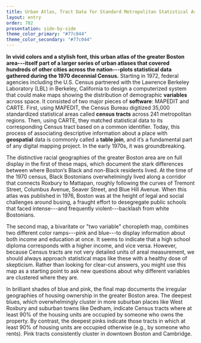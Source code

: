 ```yaml
---
title: Urban Atlas, Tract Data for Standard Metropolitan Statistical Areas (Boston, Massachusetts)
layout: entry
order: 702
presentation: side-by-side
theme_color_primary: "#77c044"
theme_color_secondary: "#77c044"
---
```


**In vivid colors and a stylish font, this urban atlas of the greater Boston area---itself part of a larger series of urban atlases that covered hundreds of other cities across the nation---plots statistical data gathered during the 1970 decennial Census.** Starting in 1972, federal agencies including the U.S. Census partnered with the Lawrence Berkeley Laboratory (LBL) in Berkeley, California to design a computerized system that could make maps showing the distribution of demographic **variables** across space. It consisted of two major pieces of **software**: MAPEDIT and CARTE. First, using MAPEDIT, the Census Bureau digitized 35,000 standardized statistical areas called **census tracts** across 241 metropolitan regions. Then, using CARTE, they matched statistical data to its corresponding Census tract based on a common identifier. Today, this process of associating descriptive information about a place with **geospatial** data is commonly called a **table join**, and it’s a fundamental part of any digital mapping project. In the early 1970s, it was groundbreaking.

The distinctive racial geographies of the greater Boston area are on full display in the first of these maps, which document the stark differences between where Boston’s Black and non-Black residents lived. At the time of the 1970 census, Black Bostonians overwhelmingly lived along a corridor that connects Roxbury to Mattapan, roughly following the curves of Tremont Street, Columbus Avenue, Seaver Street, and Blue Hill Avenue. When this atlas was published in 1976, Boston was at the height of legal and social challenges around busing, a fraught effort to desegregate public schools that faced intense---and frequently violent---backlash from white Bostonians.

The second map, a bivaritate or "two variable" choropleth map, combines two different color ramps---pink and blue---to display information about both income and education at once. It seems to indicate that a high school diploma corresponds with a higher income, and vice versa. However, because Census tracts are not very detailed units of areal measurement, we should always approach statistical maps like these with a healthy dose of skepticism. Rather than looking for clear-cut answers, you might use this map as a starting point to ask new questions about why different variables are clustered where they are.

In brilliant shades of blue and pink, the final map documents the irregular geographies of housing ownership in the greater Boston area. The deepest blues, which overwhelmingly cluster in more suburban places like West Roxbury and suburban towns like Dedham, indicate Census tracts where at least 90% of the housing units are occupied by someone who owns the property. By contrast, the deepest pinks indicate those tracts in which at least 90% of housing units are occupied otherwise (e.g., by someone who rents). Pink tracts consistently cluster in downtown Boston and Cambridge.
